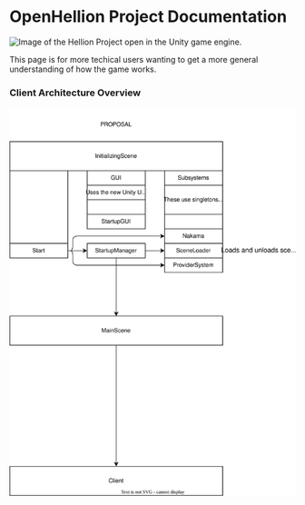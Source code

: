 # OpenHellion Project Documentation
![Image of the Hellion Project open in the Unity game engine.](https://user-images.githubusercontent.com/37084190/196989422-4079d0fe-c16a-416b-80f7-27df3077c366.png)

This page is for more techical users wanting to get a more general understanding of how the game works.

### Client Architecture Overview
![A diagram of the OpenHellion client architecture](res/Architecture.drawio.svg)